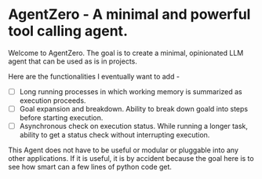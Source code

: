 # AgentZero - A minimal and powerful tool calling agent.

Welcome to AgentZero.
The goal is to create a minimal, opinionated LLM agent that can be used as is in projects.

Here are the functionalities I eventually want to add - 

- [ ]  Long running processes in which working memory is summarized as execution proceeds.
- [ ]  Goal expansion and breakdown. Ability to break down goald into steps before starting execution.
- [ ]  Asynchronous check on execution status. While running a longer task, ability to get a status check without interrupting execution.

This Agent does not have to be useful or modular or pluggable into any other applications.
If it is useful, it is by accident because the goal here is to see how smart can a few lines of python code get.
